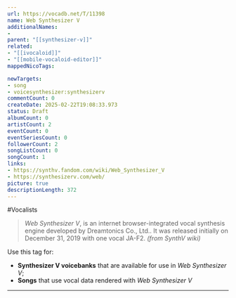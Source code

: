 ```yaml
---
url: https://vocadb.net/T/11398
name: Web Synthesizer V
additionalNames: 
- 
parent: "[[synthesizer-v]]"
related:
- "[[ivocaloid]]"
- "[[mobile-vocaloid-editor]]"
mappedNicoTags:

newTargets:
- song
- voicesynthesizer:synthesizerv
commentCount: 0
createDate: 2025-02-22T19:08:33.973
status: Draft
albumCount: 0
artistCount: 2
eventCount: 0
eventSeriesCount: 0
followerCount: 2
songListCount: 0
songCount: 1
links: 
- https://synthv.fandom.com/wiki/Web_Synthesizer_V
- https://synthesizerv.com/web/
picture: true
descriptionLength: 372
---
```


#Vocalists

> _Web Synthesizer V_, is an internet browser-integrated vocal synthesis engine developed by Dreamtonics Co., Ltd.. It was released initially on December 31, 2019 with one vocal JA-F2.
_(from SynthV wiki)_

Use this tag for:
- **Synthesizer V voicebanks** that are available for use in _Web Synthesizer V_;
- **Songs** that use vocal data rendered with _Web Synthesizer V_

---

